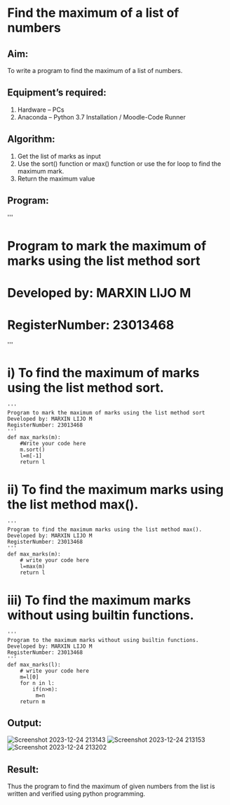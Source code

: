 # Find the maximum of a list of numbers
## Aim:
To write a program to find the maximum of a list of numbers.
## Equipment’s required:
1.	Hardware – PCs
2.	Anaconda – Python 3.7 Installation / Moodle-Code Runner
## Algorithm:
1.	Get the list of marks as input
2.	Use the sort() function or max() function or use the for loop to find the maximum mark.
3.	Return the maximum value
## Program:
''' 
# Program to mark the maximum of marks using the list method sort
# Developed by: MARXIN LIJO M
# RegisterNumber: 23013468
'''

# i)	To find the maximum of marks using the list method sort.
```
''' 
Program to mark the maximum of marks using the list method sort
Developed by: MARXIN LIJO M
RegisterNumber: 23013468
'''
def max_marks(m):
    #Write your code here
    m.sort()
    l=m[-1]
    return l
```
# ii)	 To find the maximum marks using the list method max().
```
''' 
Program to find the maximum marks using the list method max().
Developed by: MARXIN LIJO M
RegisterNumber: 23013468
'''
def max_marks(m):
    # write your code here
    l=max(m)
    return l
```
# iii) To find the maximum marks without using builtin functions.
```
''' 
Program to the maximum marks without using builtin functions.
Developed by: MARXIN LIJO M
RegisterNumber: 23013468
'''
def max_marks(l):
    # write your code here
    m=l[0]
    for n in l:
        if(n>m):
         m=n
    return m
```
## Output:
![Screenshot 2023-12-24 213143](https://github.com/MARXINLIJO/FindMaximum/assets/145742540/fb749fd6-9409-4bdd-9f46-0b33f1d08ee8)
![Screenshot 2023-12-24 213153](https://github.com/MARXINLIJO/FindMaximum/assets/145742540/8e2917fd-2ddc-4369-8dae-d5c98a51f8fe)
![Screenshot 2023-12-24 213202](https://github.com/MARXINLIJO/FindMaximum/assets/145742540/4adbdbe2-3e34-4547-bd97-3b2354872eed)
## Result:
Thus the program to find the maximum of given numbers from the list is written and verified using python programming.

